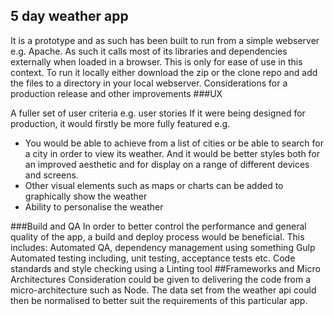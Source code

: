 ## 5 day weather app

It is a prototype and as such has been built to run from a simple webserver e.g. Apache. As such it calls most of its libraries and dependencies externally when loaded in a browser. This is only for ease of use in this context. To run it locally either download the zip or the clone repo and add the files to a directory in your local webserver.
Considerations for a production release and other improvements
###UX

A fuller set of user criteria e.g. user stories
If it were being designed for production, it would firstly be more fully featured e.g. 
 * You would be able to achieve from a list of cities or be able to search for a city in order to view its weather. And it would be better styles both for an improved aesthetic and for display on a range of different devices and screens.
 * Other visual elements such as maps or charts can be added to graphically show the weather 
 * Ability to personalise the weather

###Build and QA
In order to better control the performance and general quality of the app, a build and deploy process would be beneficial. This includes:
Automated QA, dependency management using something Gulp
Automated testing including, unit testing, acceptance tests etc.
Code standards and style checking using a Linting tool 
##Frameworks and Micro Architectures
Consideration could be given to delivering the code from a micro-architecture such as Node. 
The data set from the weather api could then be normalised to better suit the requirements of this particular app.

